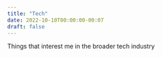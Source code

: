 ```yaml
---
title: "Tech"
date: 2022-10-10T00:00:00-00:07
draft: false
---
```

Things that interest me in the broader tech industry